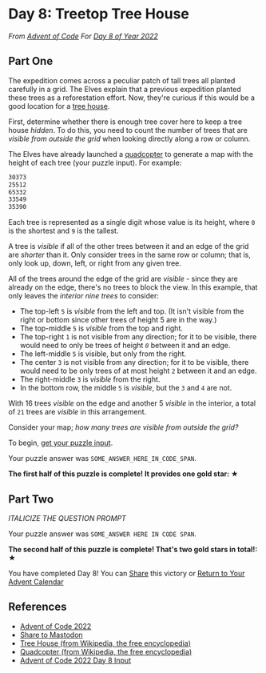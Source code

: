 # Day 8: Treetop Tree House

*From [Advent of Code][advent-code-22]*
*For [Day 8 of Year 2022][advent-code-22-day-8]*

## Part One

The expedition comes across a peculiar patch of
tall trees all planted carefully in a grid.
The Elves explain that a
previous expedition planted these trees as a reforestation effort.
Now,
they're curious if this would be a good location for a [tree house][treehouse-wiki].

First,
determine whether there is enough tree cover here to keep a tree house *hidden*.
To do this,
you need to count the number of trees that are *visible from outside the grid*
when looking directly along a row or column.

The Elves have already launched a [quadcopter][quadcopter-wiki] to
generate a map with the height of each tree (your puzzle input).
For example:

```txt
30373
25512
65332
33549
35390
```

Each tree is represented as a single digit whose value is its height,
where `0` is the shortest and `9` is the tallest.

A tree is *visible* if all of the other trees between it and an edge of the grid
are *shorter* than it.
Only consider trees in the same row or column;
that is,
only look up, down, left, or right from any given tree.

All of the trees around the edge of the grid are *visible* -
since they are already on the edge,
there's no trees to block the view.
In this example,
that only leaves the *interior nine trees* to consider:

- The top-left `5` is *visible* from the left and top.
(It isn't visible from the right or
bottom since other trees of height 5 are in the way.)
- The top-middle `5` is *visible* from the top and right.
- The top-right `1` is not visible from any direction;
for it to be visible,
there would need to only be trees of height *`0`* between it and an edge.
- The left-middle `5` is visible, but only from the right.
- The center `3` is not visible from any direction;
for it to be visible,
there would need to be only trees of at most height `2` between it and an edge.
- The right-middle `3` is *visible* from the right.
- In the bottom row,
the middle `5` is *visible*,
but the `3` and `4` are not.

With 16 trees *visible* on the edge and another 5 *visible* in the interior,
a total of `21` trees are *visible* in this arrangement.

Consider your map;
*how many trees are visible from outside the grid?*

To begin, [get your puzzle input][advent-code-22-day8-input].

Your puzzle answer was `SOME_ANSWER_HERE_IN_CODE_SPAN`.

**The first half of this puzzle is complete! It provides one gold star: ★**

## Part Two

<!-- START Pasted Instructions -->
<!-- END Pasted Instructions -->
*ITALICIZE THE QUESTION PROMPT*

Your puzzle answer was `SOME_ANSWER HERE IN CODE SPAN`.

**The second half of this puzzle is complete! That's two gold stars in total!: ★**

You have completed Day 8! You can [Share][advent-share-mastodon] this victory or
[Return to Your Advent Calendar][advent-code-22]

## References

- [Advent of Code 2022][advent-code-22]
- [Share to Mastodon][advent-share-mastodon]
- [Tree House (from Wikipedia, the free encyclopedia)][treehouse-wiki]
- [Quadcopter (from Wikipedia, the free encyclopedia)][quadcopter-wiki]
- [Advent of Code 2022 Day 8 Input][advent-code-22-day8-input]

<!-- Hidden Reference Links Below Here -->
[advent-code-22]: https://adventofcode.com/2022 "Advent of Code 2022"
[advent-code-22-day-8]: https://adventofcode.com/2022/day/8
[advent-share-mastodon]: https://fosstodon.org/share?text=I+just+completed+%22Rock+Paper+Scissors%22+%2D+Day+2+%2D+Advent+of+Code+2022+%23AdventOfCode+https%3A%2F%2Fadventofcode%2Ecom%2F2022%2Fday%2F2 "Share to Mastodon"
[treehouse-wiki]: https://en.wikipedia.org/wiki/Tree_house "Tree House (from Wikipedia, the free encyclopedia)"
[quadcopter-wiki]: https://en.wikipedia.org/wiki/Quadcopter "Quadcopter (from Wikipedia, the free encyclopedia)"
[advent-code-22-day8-input]: https://adventofcode.com/2022/day/8/input "Advent of Code 2022 Day 8 Input"
